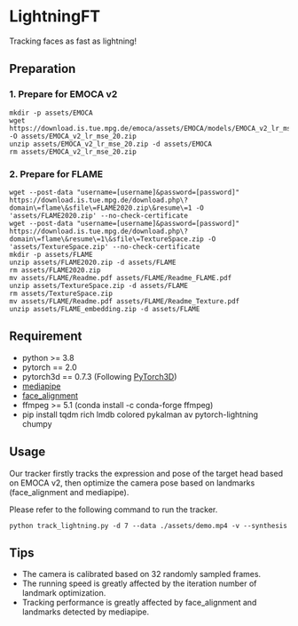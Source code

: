 # LightningFT
Tracking faces as fast as lightning!

## Preparation
### 1. Prepare for EMOCA v2
```
mkdir -p assets/EMOCA
wget https://download.is.tue.mpg.de/emoca/assets/EMOCA/models/EMOCA_v2_lr_mse_20.zip -O assets/EMOCA_v2_lr_mse_20.zip
unzip assets/EMOCA_v2_lr_mse_20.zip -d assets/EMOCA
rm assets/EMOCA_v2_lr_mse_20.zip
```
### 2. Prepare for FLAME
```
wget --post-data "username=[username]&password=[password]" https://download.is.tue.mpg.de/download.php\?domain\=flame\&sfile\=FLAME2020.zip\&resume\=1 -O 'assets/FLAME2020.zip' --no-check-certificate
wget --post-data "username=[username]&password=[password]" https://download.is.tue.mpg.de/download.php\?domain\=flame\&resume\=1\&sfile\=TextureSpace.zip -O 'assets/TextureSpace.zip' --no-check-certificate
mkdir -p assets/FLAME
unzip assets/FLAME2020.zip -d assets/FLAME
rm assets/FLAME2020.zip
mv assets/FLAME/Readme.pdf assets/FLAME/Readme_FLAME.pdf
unzip assets/TextureSpace.zip -d assets/FLAME
rm assets/TextureSpace.zip
mv assets/FLAME/Readme.pdf assets/FLAME/Readme_Texture.pdf
unzip assets/FLAME_embedding.zip -d assets/FLAME
```

## Requirement
* python >= 3.8
* pytorch == 2.0
* pytorch3d == 0.7.3 (Following [PyTorch3D](https://github.com/facebookresearch/pytorch3d/blob/main/INSTALL.md))
* [mediapipe](https://google.github.io/mediapipe/)
* [face_alignment](https://github.com/1adrianb/face-alignment)
* ffmpeg >= 5.1 (conda install -c conda-forge ffmpeg)
* pip install tqdm rich lmdb colored pykalman av pytorch-lightning chumpy

## Usage
Our tracker firstly tracks the expression and pose of the target head based on EMOCA v2, then optimize the camera pose based on landmarks (face_alignment and mediapipe).

Please refer to the following command to run the tracker.
```
python track_lightning.py -d 7 --data ./assets/demo.mp4 -v --synthesis
```


## Tips
* The camera is calibrated based on 32 randomly sampled frames.
* The running speed is greatly affected by the iteration number of landmark optimization.
* Tracking performance is greatly affected by face_alignment and landmarks detected by mediapipe.
